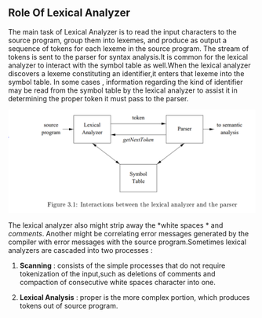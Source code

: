 ## Role Of Lexical Analyzer

The main task of Lexical Analyzer is to read the input characters to the source program, group them into lexemes, and produce as output a sequence of tokens for each lexeme in the source program. The stream of tokens is sent to the parser for syntax analysis.It is common for the lexical analyzer to interact with the symbol table as well.When the lexical analyzer discovers a lexeme constituting an identifier,it enters that lexeme into the symbol table. In some cases , information regarding the kind of identifier may be read from the symbol table by the lexical analyzer to assist it in determining the proper token it must pass to the parser.

![](../../Images/Compiler%20Design/parser_lexical.png)

The lexical analyzer also might strip away the  *white spaces * and *comments*. Another might be correlating error messages generated by the compiler with error messages with the source program.Sometimes lexical analyzers are cascaded into two processes :

1. **Scanning** : consists of the simple processes that do not require tokenization of the input,such as deletions of comments and compaction of consecutive white spaces character into one.

2. **Lexical Analysis** : proper is the more complex portion, which produces tokens out of source program. 

[](Tokens%20,Patterns%20And%20Lexemes)